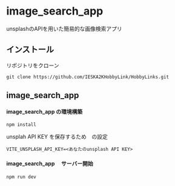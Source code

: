 # image_search_app

unsplashのAPIを用いた簡易的な画像検索アプリ

## インストール

リポジトリをクローン

```
git clone https://github.com/IESKA2KHobbyLink/HobbyLinks.git
```

## image_search_app

#### image_search_app の環境構築

```
npm install
```

unsplah API KEY を保存するため　の設定

```
VITE_UNSPLASH_API_KEY=<あなたのunsplash API KEY>
```

#### image_search_app 　サーバー開始

```
npm run dev
```


 




